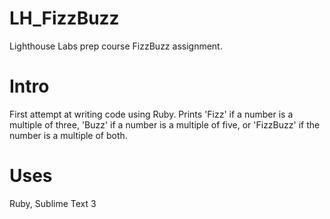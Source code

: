 # LH_FizzBuzz
Lighthouse Labs prep course FizzBuzz assignment.

# Intro
First attempt at writing code using Ruby.  Prints 'Fizz' if a number is a multiple of three, 'Buzz' if a number is a multiple of five, or 'FizzBuzz' if the number is a multiple of both.

# Uses
Ruby, Sublime Text 3
